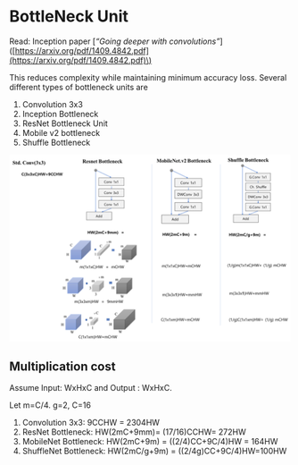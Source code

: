 # BottleNeck Unit

Read: Inception paper   \[_“Going deeper with convolutions”_\]\([https://arxiv.org/pdf/1409.4842.pdf](https://arxiv.org/pdf/1409.4842.pdf)\)

This reduces complexity while maintaining minimum accuracy loss. Several different types of bottleneck units are

1. Convolution 3x3
2. Inception Bottleneck
3. ResNet Bottleneck Unit
4. Mobile v2 bottleneck
5. Shuffle Bottleneck

![](../../.gitbook/assets/image%20%28194%29.png)

## Multiplication cost

Assume Input: WxHxC and Output : WxHxC.

Let m=C/4. g=2, C=16

1. Convolution 3x3:  9CCHW  =  2304HW
2. ResNet Bottleneck: HW\(2mC+9mm\)=  \(17/16\)CCHW= 272HW
3. MobileNet Bottleneck: HW\(2mC+9m\) =  \(\(2/4\)CC+9C/4\)HW = 164HW
4. ShuffleNet Bottleneck: HW\(2mC/g+9m\) = \(\(2/4g\)CC+9C/4\)HW=100HW

